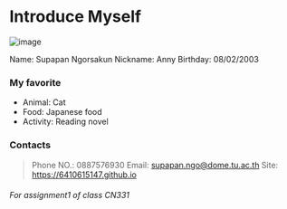 # Introduce Myself

![image](..\6410615147.github.io\รูปนศ.jpg)

Name: Supapan Ngorsakun
Nickname: Anny
Birthday: 08/02/2003

### My favorite
- Animal: Cat
- Food: Japanese food
- Activity: Reading novel

### Contacts
> Phone NO.: 0887576930
> Email: supapan.ngo@dome.tu.ac.th
> Site: <https://6410615147.github.io>

###### For assignment1 of class CN331